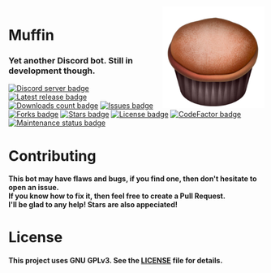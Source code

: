 <img align="right" src="./assets/avatar.png" height="200" width="200">

# Muffin
### Yet another Discord bot. Still in development though.

[![Discord server badge](https://img.shields.io/discord/844175881593552967?color=%237289DA)](https://discord.gg/zgdffUdxSj)
[![Latest release badge](https://img.shields.io/github/v/release/Tegnio/muffin)](https://github.com/Tegnio/muffin/releases)
[![Downloads count badge](https://img.shields.io/github/downloads/Tegnio/muffin/total)](https://github.com/Tegnio/muffin/releases)
[![Issues badge](https://img.shields.io/github/issues/Tegnio/muffin)](https://github.com/Tegnio/muffin/issues)
[![Forks badge](https://img.shields.io/github/forks/Tegnio/muffin)](https://github.com/Tegnio/muffin/network/members)
[![Stars  badge](https://img.shields.io/github/stars/Tegnio/muffin)](https://github.com/Tegnio/muffin/stargazers)
[![License badge](https://img.shields.io/github/license/Tegnio/muffin)](https://github.com/Tegnio/muffin/blob/main/LICENSE)
[![CodeFactor badge](https://www.codefactor.io/repository/github/Tegnio/muffin/badge)](https://www.codefactor.io/repository/github/Tegnio/muffin)
[![Maintenance status badge](https://img.shields.io/maintenance/yes/2021)](https://github.com/Tegnio/muffin/commits/)

# Contributing
<h4>This bot may have flaws and bugs, if you find one, then don't hesitate to open an issue.
<br>
If you know how to fix it, then feel free to create a Pull Request.
<br>
I'll be glad to any help! Stars are also appeciated!</h4>


# License
#### This project uses GNU GPLv3. See the [LICENSE](./LICENSE) file for details.